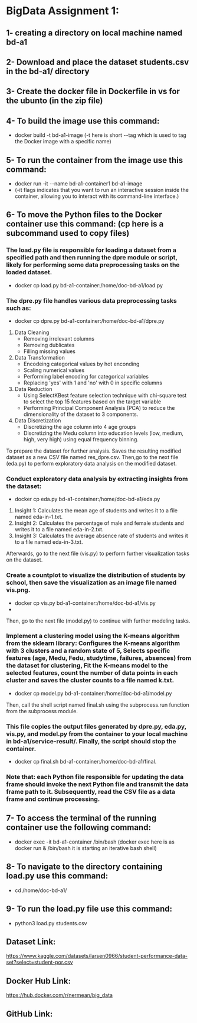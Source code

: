 # BigData Assignment 1:

## 1- creating a directory on local machine named bd-a1
## 2- Download and place the dataset students.csv in the bd-a1/ directory
## 3- Create the docker file in Dockerfile in vs for the ubunto (in the zip file)
## 4- To build the image use this command:
- docker build -t bd-a1-image (-t here is short --tag which is used to tag the Docker image with a specific name) 
## 5- To run the container from the image use this command:
- docker run -it --name bd-a1-container1 bd-a1-image
- (-it flags  indicates that you want to run an interactive session inside the container, allowing you to interact with its command-line interface.)
## 6- To move the Python files to the Docker container use this command: (cp here is a subcommand used to copy files)
### The load.py file is responsible for loading a dataset from a specified path and then running the dpre module or script, likely for performing some data preprocessing tasks on the loaded dataset.
- docker cp load.py bd-a1-container:/home/doc-bd-a1/load.py
### The dpre.py file handles various data preprocessing tasks such as:
- docker cp dpre.py bd-a1-container:/home/doc-bd-a1/dpre.py 
1. Data Cleaning
   - Removing irrelevant columns
   - Removing dublicates
   - Filling missing values
2. Data Transformation
   - Encodeing categorical values by hot enconding
   - Scaling numerical values
   - Performing label encoding for categorical variables
   - Replacing 'yes' with 1 and 'no' with 0 in specific columns
3. Data Reduction
   - Using SelectKBest feature selection technique with chi-square test to select the top 15 features based on the target variable
   - Performing Principal Component Analysis (PCA) to reduce the dimensionality of the dataset to 3 components.
4. Data Discretization
   - Discretizing the age column into 4 age groups
   - Discretizing the Medu column into education levels (low, medium, high, very high) using equal frequency binning.

To prepare the dataset for further analysis. Saves the resulting modified dataset as a new CSV file named res_dpre.csv. Then,go to the next file (eda.py) to perform exploratory data analysis on the modified dataset.
### Conduct exploratory data analysis by extracting insights from the dataset:
- docker cp eda.py bd-a1-container:/home/doc-bd-a1/eda.py 
1. Insight 1: Calculates the mean age of students and writes it to a file named eda-in-1.txt.
2. Insight 2: Calculates the percentage of male and female students and writes it to a file named eda-in-2.txt.
3. Insight 3: Calculates the average absence rate of students and writes it to a file named eda-in-3.txt.

Afterwards, go to the next file (vis.py) to perform further visualization tasks on the dataset.

### Create a countplot to visualize the distribution of students by school, then save the visualization as an image file named vis.png.
- docker cp vis.py bd-a1-container:/home/doc-bd-a1/vis.py
- 
Then, go to the next file (model.py) to continue with further modeling tasks.

### Implement a clustering model using the K-means algorithm from the sklearn library: Configures the K-means algorithm with 3 clusters and a random state of 5, Selects specific features (age, Medu, Fedu, studytime, failures, absences) from the dataset for clustering, Fit the K-means model to the selected features, count the number of data points in each cluster and saves the cluster counts to a file named k.txt. 
- docker cp model.py bd-a1-container:/home/doc-bd-a1/model.py 

Then, call the shell script named final.sh using the subprocess.run function from the subprocess module.

### This file copies the output files generated by dpre.py, eda.py, vis.py, and model.py from the container to your local machine in bd-a1/service-result/. Finally, the script should stop the container.
- docker cp final.sh bd-a1-container:/home/doc-bd-a1/final.

### Note that: each Python file responsible for updating the data frame should invoke the next Python file and transmit the data frame path to it. Subsequently, read the CSV file as a data frame and continue processing.

## 7- To access the terminal of the running container use the following command:
- docker exec -it bd-a1-container /bin/bash (docker exec here is as docker run & /bin/bash it is starting an iterative bash shell)

## 8- To navigate to the directory containing load.py use this command:
- cd /home/doc-bd-a1/

## 9- To run the load.py file use this command:
- python3 load.py students.csv


## Dataset Link:
https://www.kaggle.com/datasets/larsen0966/student-performance-data-set?select=student-por.csv

## Docker Hub Link:
https://hub.docker.com/r/nermean/big_data

## GitHub Link:
